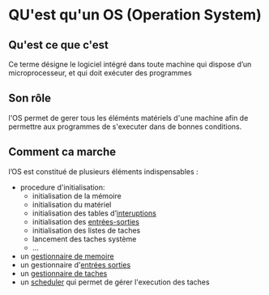 # QU'est qu'un OS (Operation System)

## Qu'est ce que c'est
Ce terme désigne le logiciel intégré dans toute machine qui dispose d’un microprocesseur, et qui doit exécuter des programmes

## Son rôle
l'OS permet de gerer tous les éléménts matériels d'une machine afin de permettre aux programmes de s'executer dans de bonnes conditions.

## Comment ca marche
l’OS est constitué de plusieurs éléments indispensables :

- procedure d'initialisation:
	- initialisation de la mémoire
	- initialisation du matériel
	- initialisation des tables d’[interuptions](interruptions.md)
	- initialisation des [entrées-sorties](IO.md)
	- initialisation des listes de taches
	- lancement des taches système
	- …
- un [gestionnaire de memoire](GestMemoire.md)
- un gestionnaire d'[entrées sorties](IO.md)
- un [gestionnaire de taches](TaskManager.md)
- un [scheduler](scheduler.md) qui permet de gérer l'execution des taches
